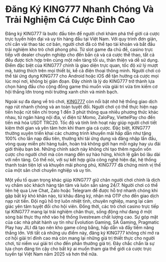 # Đăng Ký KING777 Nhanh Chóng Và Trải Nghiệm Cá Cược Đỉnh Cao

Đăng ký KING777 là bước đầu tiên để người chơi khám phá thế giới cá cược trực tuyến hiện đại và uy tín hàng đầu tại Việt Nam. Với quy trình đơn giản, chỉ cần vài thao tác cơ bản, người chơi đã có thể tạo tài khoản và bắt đầu trải nghiệm kho trò chơi phong phú. Từ slot game đa chủ đề, casino trực tiếp với dealer chuyên nghiệp cho đến bắn cá và cá cược thể thao, tất cả đều được tích hợp trên cùng một nền tảng tối ưu, thân thiện và dễ sử dụng. Điểm đặc biệt của KING777 chính là giao diện trực quan, tốc độ xử lý mượt mà, tương thích trên mọi thiết bị, kể cả điện thoại thông minh. Người chơi có thể tải ứng dụng KING777 cho Android hoặc iOS để tận hưởng cá cược mọi lúc mọi nơi, không bị gián đoạn. Đây chính là lý do KING777 trở thành lựa chọn hàng đầu cho cộng đồng game thủ muốn vừa giải trí vừa tìm kiếm cơ hội thắng lớn trong môi trường xanh chín và minh bạch.

Ngoài sự đa dạng về trò chơi, <a href="https://king777-vn.com">KING777</a> còn nổi bật nhờ hệ thống giao dịch nạp rút nhanh chóng và an toàn tuyệt đối. Người chơi có thể thực hiện nạp tiền hoặc rút tiền chỉ trong 1 đến 3 phút thông qua nhiều phương thức khác nhau, từ ngân hàng nội địa, ví điện tử Momo, ZaloPay, ViettelPay cho đến tiền mã hóa USDT TRC20. Tốc độ và tính linh hoạt này giúp người chơi tiết kiệm thời gian và yên tâm hơn khi tham gia cá cược. Đặc biệt, KING777 thường xuyên triển khai các chương trình khuyến mãi hấp dẫn như tặng 100% cho lần nạp đầu tiên, thưởng khi tải ứng dụng và đăng nhập lần đầu, vòng quay miễn phí hàng tuần, hoàn trả không giới hạn mỗi ngày hay ưu đãi giới thiệu bạn bè. Những chính sách này không chỉ tạo thêm nguồn vốn cược cho người chơi mà còn mang đến sự hào hứng, khích lệ gắn bó lâu dài với nền tảng. Có thể nói, với sự kết hợp giữa công nghệ hiện đại, hệ thống thanh toán tiện lợi và khuyến mãi phong phú, KING777 đã chứng minh vị thế của một sân chơi chuyên nghiệp và uy tín.

Một yếu tố quan trọng khác giúp KING777 giữ chân người chơi chính là dịch vụ chăm sóc khách hàng tận tâm và luôn sẵn sàng 24/7. Người chơi có thể liên hệ qua Live Chat, Zalo hoặc Telegram để được hỗ trợ nhanh chóng khi gặp bất kỳ khó khăn nào, từ khâu đăng ký, nhận mã OTP cho đến giao dịch nạp rút tiền. Đội ngũ hỗ trợ luôn nhiệt tình, chuyên nghiệp, mang lại cảm giác yên tâm tuyệt đối cho hội viên. Đồng thời, các trò chơi casino trực tiếp tại KING777 mang lại trải nghiệm chân thực, sống động như đang ở một sòng bài thực thụ nhờ vào hệ thống livestream chất lượng cao. Sự góp mặt của các nhà phát hành uy tín như Evolution Gaming, SA Gaming, Pragmatic Play hay JILI đã tạo nên kho game công bằng, hấp dẫn và đầy tiềm năng thắng lớn. Với tất cả những ưu điểm này, đăng ký KING777 không chỉ mở ra cơ hội giải trí đỉnh cao mà còn mang lại những giá trị thiết thực cho người chơi, từ niềm vui giải trí cho đến phần thưởng giá trị. Đây chắc chắn là sự lựa chọn đáng tin cậy cho bất kỳ ai muốn tham gia thế giới cá cược trực tuyến tại Việt Nam năm 2025 và hơn thế nữa.
